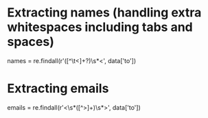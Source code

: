 # Extracting names (handling extra whitespaces including tabs and spaces)
names = re.findall(r'([^\t<]+?)\s*<', data['to'])

# Extracting emails
emails = re.findall(r'<\s*([^>]+)\s*>', data['to'])
